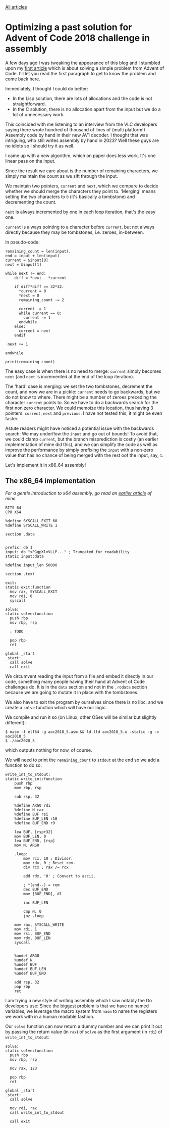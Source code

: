 <link rel="stylesheet" type="text/css" href="main.css">
<link rel="stylesheet" href="https://unpkg.com/@highlightjs/cdn-assets@11.8.0/styles/default.min.css">
<script src="https://unpkg.com/@highlightjs/cdn-assets@11.8.0/highlight.min.js"></script>
<script src="https://unpkg.com/@highlightjs/cdn-assets@11.8.0/languages/x86asm.min.js"></script>
<script>
window.addEventListener("load", (event) => {
  hljs.highlightAll();
});
</script>
<a href="/blog">All articles</a>

# Optimizing a past solution for Advent of Code 2018 challenge  in assembly

A few days ago I was tweaking the appearance of this blog and I stumbled upon my [first article](/blog/advent_of_code_2018_5) which is about solving a simple problem from Advent of Code. I'll let you read the first paragraph to get to know the problem and come back here.

Immediately, I thought I could do better: 
- In the Lisp solution, there are lots of allocations and the code is not straightforward.
- In the C solution, there is no allocation apart from the input but we do a lot of unnecessary work.


This coincided with me listening to an interview from the VLC developers saying there wrote hundred of thousand of lines of (multi platform!) Assembly code by hand in their new AV1 decoder. I thought that was intriguing, who still writes assembly by hand in 2023? Well these guys are no idiots so I should try it as well.


I came up with a new algorithm, which on paper does less work. It's one linear pass on the input.

Since the result we care about is the number of remaining characters, we simply maintain the count as we sift through the input.

We maintain two pointers, `current` and `next`, which we compare to decide whether we should merge the characters they point to. 'Merging' means setting the two characters to `0` (it's basically a tombstone) and decrementing the count.

`next` is always incremented by one in each loop iteration, that's the easy one.

`current` is always pointing to a character before `current`, but not always directly because they may be tombstones, i.e. zeroes, in-between.


In pseudo-code:

```
remaining_count = len(input).
end = input + len(input)
current = &input[0]
next = &input[1]

while next != end:
    diff = *next - *current

    if diff*diff == 32*32:
      *current = 0
      *next = 0
      remaining_count -= 2

      current -= 1
      while current == 0:
        current -= 1
      endwhile
    else:
      current = next
    endif

 next += 1
    
endwhile

print(remaining_count)

```

The easy case is when there is no need to merge: `current` simply becomes `next` (and `next` is incremented at the end of the loop iteration).

The 'hard' case is merging: we set the two tombstones, decrement the count, and now we are in a pickle: `current` needs to go backwards, but we do not know to where. There might be a number of zeroes preceding the character `current` points to. So we have to do a backwards search for the first non zero character.
We could memoize this location, thus having 3 pointers: `current`, `next` and `previous`. I have not tested this, it might be even faster.

Astute readers might have noticed a potential issue with the backwards search: We may underflow the `input` and go out of bounds! To avoid that, we could clamp `current`, but the branch misprediction is costly (an earlier implementation of mine did this), and we can simplify the code as well as improve the performance by simply prefixing the `input` with a non-zero value that has no chance of being merged with the rest oof the input, say, `1`. 

Let's implement it in x86_64 assembly!

## The x86_64 implementation

*For a gentle introduction to x64 assembly, go read an [earlier article](/blog/x11_x64.html) of mine.*


```x86asm
BITS 64
CPU X64

%define SYSCALL_EXIT 60
%define SYSCALL_WRITE 1

section .data


prefix: db 1
input: db "xPGgpXlvVLLP..." ; Truncated for readability
static input:data

%define input_len 50000

section .text

exit:
static exit:function
  mov rax, SYSCALL_EXIT
  mov rdi, 0
  syscall

solve:
static solve:function
  push rbp
  mov rbp, rsp

  ; TODO

  pop rbp
  ret

global _start
_start:
  call solve
  call exit
```


We circumvent reading the input from a file and embed it directly in our code, something many people having their hand at Advent of Code challenges do. It is in the `data` section and not in the `.rodata` section because we are going to mutate it in place with the tombstones.

We also have to exit the program by ourselves since there is no libc, and we create a `solve` function which will have our logic.

We compile and run it so (on Linux, other OSes will be similar but slightly different):

```shell
$ nasm -f elf64 -g aoc2018_5.asm && ld.lld aoc2018_5.o -static -g -o aoc2018_5
$ ./aoc2020_5
```

which outputs nothing for now, of course.

We will need to print the `remaining_count` to `stdout` at the end so we add a function to do so:

```x86asm
write_int_to_stdout:
static write_int:function
	push rbp
	mov rbp, rsp

	sub rsp, 32

	%define ARG0 rdi
	%define N rax
	%define BUF rsi
	%define BUF_LEN r10
	%define BUF_END r9

	lea BUF, [rsp+32]
	mov BUF_LEN, 0
	lea BUF_END, [rsp]
	mov N, ARG0

	.loop:
		mov rcx, 10 ; Divisor.
		mov rdx, 0 ; Reset rem.
		div rcx ; rax /= rcx

		add rdx, '0' ; Convert to ascii.

		; *(end--) = rem
		dec BUF_END
		mov [BUF_END], dl
		
		inc BUF_LEN

		cmp N, 0
		jnz .loop

	mov rax, SYSCALL_WRITE
	mov rdi, 1
	mov rsi, BUF_END
	mov rdx, BUF_LEN
	syscall


	%undef ARG0
	%undef N
	%undef BUF
	%undef BUF_LEN
	%undef BUF_END

	add rsp, 32
	pop rbp
	ret
```

I am trying a new style of writing assembly which I saw notably the Go developers use: Since the biggest problem is that we have no named variables, we leverage the macro system from `nasm` to name the registers we work with in a human readable fashion.


Our `solve` function can now return a dummy number and we can print it out by passing the return value (in `rax`) of `solve` as the first argument (in `rdi`) of `write_int_to_stdout`:

```x86asm
solve:
static solve:function
  push rbp
  mov rbp, rsp

  mov rax, 123

  pop rbp
  ret

global _start
_start:
  call solve

  mov rdi, rax
  call write_int_to_stdout

  call exit
```
